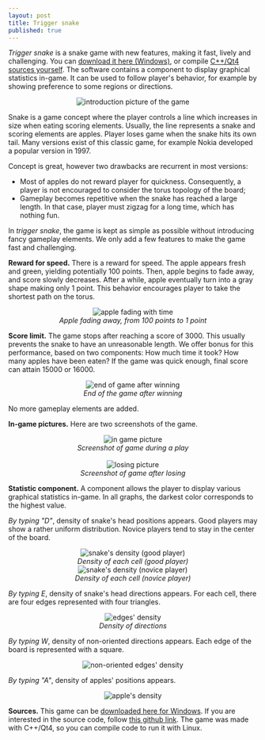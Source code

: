 ```yaml
---
layout: post
title: Trigger snake
published: true
---
```


*Trigger snake* is a snake game with new features, making it fast, lively and challenging. You can <a href="https://github.com/ahstat/trigger-snake/raw/master/release/trigger-snake_win8.zip">download it here (Windows)</a>, or compile <a href="https://github.com/ahstat/trigger-snake">C++/Qt4 sources yourself</a>. The software contains a component to display graphical statistics in-game. It can be used to follow player's behavior, for example by showing preference to some regions or directions.

<center><img src="../images/2014-10-11-Trigger-snake/snake_intro.png" alt="introduction picture of the game"/></center>



Snake is a game concept where the player controls a line which increases in size when eating scoring elements. Usually, the line represents a snake and scoring elements are apples. Player loses game when the snake hits its own tail. Many versions exist of this classic game, for example Nokia developed a popular version in 1997.

Concept is great, however two drawbacks are recurrent in most versions:
<ul>
<li>
Most of apples do not reward player for quickness. Consequently, a player is not encouraged to consider the torus topology of the board;
</li>
<li>
Gameplay becomes repetitive when the snake has reached a large length. In that case, player must zigzag for a long time, which has nothing fun.
</li>
</ul>

In *trigger snake*, the game is kept as simple as possible without introducing fancy gameplay elements. We only add a few features to make the game fast and challenging.

**Reward for speed.**
There is a reward for speed. The apple appears fresh and green, yielding potentially 100 points. Then, apple begins to fade away, and score slowly decreases. After a while, apple eventually turn into a gray shape making only 1 point. This behavior encourages player to take the shortest path on the torus.
<center><img src="../images/2014-10-11-Trigger-snake/fade_apple.png" alt="apple fading with time"/>
</center>
<center><em>Apple fading away, from 100 points to 1 point</em></center>

**Score limit.**
The game stops after reaching a score of 3000. This usually prevents the snake to have an unreasonable length. We offer bonus for this performance, based on two components: How much time it took? How many apples have been eaten? If the game was quick enough, final score can attain 15000 or 16000.

<center><img src="../images/2014-10-11-Trigger-snake/end2.png" alt="end of game after winning"/>
</center>
<center><em>End of the game after winning</em></center>

No more gameplay elements are added.

**In-game pictures.**
Here are two screenshots of the game.

<center><img src="../images/2014-10-11-Trigger-snake/ingame.png" alt="in game picture"/>
</center>
<center><em>Screenshot of game during a play</em></center>

<br>

<center><img src="../images/2014-10-11-Trigger-snake/lose.png" alt="losing picture"/>
</center>
<center><em>Screenshot of game after losing</em></center>

**Statistic component.**
A component allows the player to display various graphical statistics in-game. In all graphs, the darkest color corresponds to the highest value.

*By typing "D"*, density of snake's head positions appears. Good players may show a rather uniform distribution. Novice players tend to stay in the center of the board.

<center><img src="../images/2014-10-11-Trigger-snake/end_d.png" alt="snake's density (good player)"/>
</center>
<center><em>Density of each cell (good player)</em></center>

<center><img src="../images/2014-10-11-Trigger-snake/end_d_new.png" alt="snake's density (novice player)"/>
</center>
<center><em>Density of each cell (novice player)</em></center>

*By typing E*, density of snake's head directions appears. For each cell, there are four edges represented with four triangles.

<center><img src="../images/2014-10-11-Trigger-snake/end_e.png" alt="edges' density"/>
</center>
<center><em>Density of directions</em></center>

*By typing W*, density of non-oriented directions appears. Each edge of the board is represented with a square.

<center><img src="../images/2014-10-11-Trigger-snake/end_ne.png" alt="non-oriented edges' density"/>
</center>

*By typing "A"*, density of apples' positions appears. 

<center><img src="../images/2014-10-11-Trigger-snake/end_a.png" alt="apple's density"/>
</center>

**Sources.**
This game can be <a href="https://github.com/ahstat/trigger-snake/blob/master/release/trigger-snake_win8.zip">downloaded here for Windows</a>. If you are interested in the source code, follow <a href="https://github.com/ahstat/trigger-snake">this github link</a>. The game was made with C++/Qt4, so you can compile code to run it with Linux.
